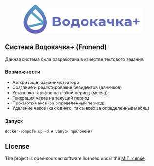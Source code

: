 <p align="center"><img src="https://github.com/Gungniir/pumphouse-backend/blob/57b34bf7874c6f0b15bf944c980db96ac3f52268/public/Logo.png" width="400" alt="Логотип"></p>

## Система Водокачка+ (Fronend)
Данная система была разработана в качестве тестового задания.

### Возможности
* Авторизация админимстратора
* Создание и редактирование резидентов (дачников)
* Установка тарифов на любой период (месяц)
* Генерация чеков на текущий период
* Просмотр чеков (за определенный период)
* Удаление чеков (как одного, так и всех за определенный месяц)

### Запуск

```shell 
docker-compose up -d # Запуск приложения
```

## License

The project is open-sourced software licensed under the [MIT license](https://opensource.org/licenses/MIT).
